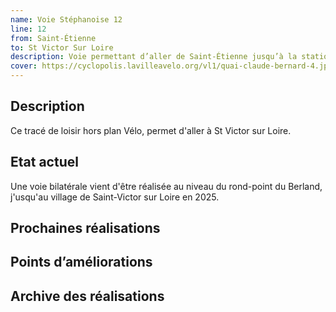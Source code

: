 ```yaml
---
name: Voie Stéphanoise 12
line: 12
from: Saint-Étienne
to: St Victor Sur Loire
description: Voie permettant d’aller de Saint-Étienne jusqu’à la station balnéaire de Saint-Victor sur Loire.
cover: https://cyclopolis.lavilleavelo.org/vl1/quai-claude-bernard-4.jpg
---
```

## Description
Ce tracé de loisir hors plan Vélo, permet d'aller à St Victor sur Loire.

## Etat actuel
Une voie bilatérale vient d'être réalisée au niveau du rond-point du Berland, j'usqu'au village de Saint-Victor sur Loire en 2025.

## Prochaines réalisations 


## Points d’améliorations


## Archive des réalisations